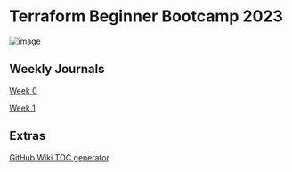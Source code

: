 # Terraform Beginner Bootcamp 2023

![image](https://github.com/jas-m-lee/terraform-beginner-bootcamp-2023/assets/137957852/2726ad87-143e-4924-80b2-f3ea939fc663)

## Weekly Journals
[Week 0](/journal/week0.md)

[Week 1](/journal/week1.md)

## Extras
[GitHub Wiki TOC generator](https://ecotrust-canada.github.io/markdown-toc/)
